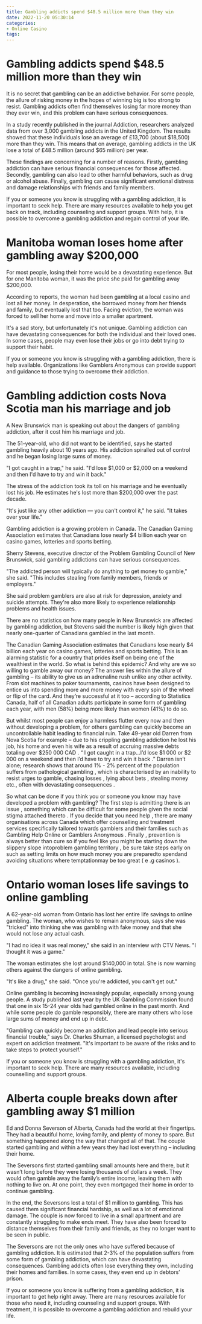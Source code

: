 ```yaml
---
title: Gambling addicts spend $48.5 million more than they win
date: 2022-11-20 05:30:14
categories:
- Online Casino
tags:
---
```



#  Gambling addicts spend $48.5 million more than they win

It is no secret that gambling can be an addictive behavior. For some people, the allure of risking money in the hopes of winning big is too strong to resist. Gambling addicts often find themselves losing far more money than they ever win, and this problem can have serious consequences.

In a study recently published in the journal Addiction, researchers analyzed data from over 3,000 gambling addicts in the United Kingdom. The results showed that these individuals lose an average of £13,700 (about $18,500) more than they win. This means that on average, gambling addicts in the UK lose a total of £48.5 million (around $65 million) per year.

These findings are concerning for a number of reasons. Firstly, gambling addiction can have serious financial consequences for those affected. Secondly, gambling can also lead to other harmful behaviors, such as drug or alcohol abuse. Finally, gambling can cause significant emotional distress and damage relationships with friends and family members.

If you or someone you know is struggling with a gambling addiction, it is important to seek help. There are many resources available to help you get back on track, including counseling and support groups. With help, it is possible to overcome a gambling addiction and regain control of your life.

#  Manitoba woman loses home after gambling away $200,000

For most people, losing their home would be a devastating experience. But for one Manitoba woman, it was the price she paid for gambling away $200,000.

According to reports, the woman had been gambling at a local casino and lost all her money. In desperation, she borrowed money from her friends and family, but eventually lost that too. Facing eviction, the woman was forced to sell her home and move into a smaller apartment.

It's a sad story, but unfortunately it's not unique. Gambling addiction can have devastating consequences for both the individual and their loved ones. In some cases, people may even lose their jobs or go into debt trying to support their habit.

If you or someone you know is struggling with a gambling addiction, there is help available. Organizations like Gamblers Anonymous can provide support and guidance to those trying to overcome their addiction.

#  Gambling addiction costs Nova Scotia man his marriage and job

A New Brunswick man is speaking out about the dangers of gambling addiction, after it cost him his marriage and job.

The 51-year-old, who did not want to be identified, says he started gambling heavily about 10 years ago. His addiction spiralled out of control and he began losing large sums of money.

"I got caught in a trap," he said. "I'd lose $1,000 or $2,000 on a weekend and then I'd have to try and win it back."

The stress of the addiction took its toll on his marriage and he eventually lost his job. He estimates he's lost more than $200,000 over the past decade.

"It's just like any other addiction — you can't control it," he said. "It takes over your life."

Gambling addiction is a growing problem in Canada. The Canadian Gaming Association estimates that Canadians lose nearly $4 billion each year on casino games, lotteries and sports betting.

Sherry Stevens, executive director of the Problem Gambling Council of New Brunswick, said gambling addictions can have serious consequences.

"The addicted person will typically do anything to get money to gamble," she said. "This includes stealing from family members, friends or employers."

She said problem gamblers are also at risk for depression, anxiety and suicide attempts. They're also more likely to experience relationship problems and health issues.

There are no statistics on how many people in New Brunswick are affected by gambling addiction, but Stevens said the number is likely high given that nearly one-quarter of Canadians gambled in the last month.


The Canadian Gaming Association estimates that Canadians lose nearly $4 billion each year on casino games, lotteries and sports betting. This is an alarming statistic for a country that prides itself on being one of the wealthiest in the world. So what is behind this epidemic? And why are we so willing to gamble away our money? The answer lies within the allure of gambling – its ability to give us an adrenaline rush unlike any other activity. From slot machines to poker tournaments, casinos have been designed to entice us into spending more and more money with every spin of the wheel or flip of the card. And they’re successful at it too – according to Statistics Canada, half of all Canadian adults participate in some form of gambling each year, with men (58%) being more likely than women (41%) to do so.

   But whilst most people can enjoy a harmless flutter every now and then without developing a problem, for others gambling can quickly become an uncontrollable habit leading to financial ruin. Take 49-year old Darren from Nova Scotia for example – due to his crippling gambling addiction he lost his job, his home and even his wife as a result of accruing massive debts totaling over $250 000 CAD . “ I got caught in a trap…I’d lose $1 000 or $2 000 on a weekend and then I’d have to try and win it back .” Darren isn’t alone; research shows that around 1% - 2% percent of the population suffers from pathological gambling , which is characterised by an inability to resist urges to gamble, chasing losses , lying about bets , stealing money etc., often with devastating consequences .

  So what can be done if you think you or someone you know may have developed a problem with gambling? The first step is admitting there is an issue , something which can be difficult for some people given the social stigma attached thereto . If you decide that you need help , there are many organisations across Canada which offer counselling and treatment services specifically tailored towards gamblers and their families such as Gambling Help Online or Gamblers Anonymous . Finally , prevention is always better than cure so if you feel like you might be starting down the slippery slope intoproblem gambling territory , be sure take steps early on such as setting limits on how much money you are preparedto spendand avoiding situations where temptationmay be too great ( e .g casinos ).

#  Ontario woman loses life savings to online gambling

A 62-year-old woman from Ontario has lost her entire life savings to online gambling. The woman, who wishes to remain anonymous, says she was "tricked" into thinking she was gambling with fake money and that she would not lose any actual cash.

"I had no idea it was real money," she said in an interview with CTV News. "I thought it was a game."

The woman estimates she lost around $140,000 in total. She is now warning others against the dangers of online gambling.

"It's like a drug," she said. "Once you're addicted, you can't get out."

Online gambling is becoming increasingly popular, especially among young people. A study published last year by the UK Gambling Commission found that one in six 15-24 year olds had gambled online in the past month. And while some people do gamble responsibly, there are many others who lose large sums of money and end up in debt.

"Gambling can quickly become an addiction and lead people into serious financial trouble," says Dr. Charles Shuman, a licensed psychologist and expert on addiction treatment. "It's important to be aware of the risks and to take steps to protect yourself."

If you or someone you know is struggling with a gambling addiction, it's important to seek help. There are many resources available, including counselling and support groups.

#  Alberta couple breaks down after gambling away $1 million

Ed and Donna Severson of Alberta, Canada had the world at their fingertips. They had a beautiful home, loving family, and plenty of money to spare. But something happened along the way that changed all of that. The couple started gambling and within a few years they had lost everything – including their home.

The Seversons first started gambling small amounts here and there, but it wasn’t long before they were losing thousands of dollars a week. They would often gamble away the family’s entire income, leaving them with nothing to live on. At one point, they even mortgaged their home in order to continue gambling.

In the end, the Seversons lost a total of $1 million to gambling. This has caused them significant financial hardship, as well as a lot of emotional damage. The couple is now forced to live in a small apartment and are constantly struggling to make ends meet. They have also been forced to distance themselves from their family and friends, as they no longer want to be seen in public.

The Seversons are not the only ones who have suffered because of gambling addiction. It is estimated that 2-3% of the population suffers from some form of gambling addiction, which can have devastating consequences. Gambling addicts often lose everything they own, including their homes and families. In some cases, they even end up in debtors’ prison.

If you or someone you know is suffering from a gambling addiction, it is important to get help right away. There are many resources available for those who need it, including counseling and support groups. With treatment, it is possible to overcome a gambling addiction and rebuild your life.